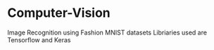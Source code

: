 # Computer-Vision
Image Recognition using Fashion MNIST datasets 
Libriaries used are Tensorflow and Keras
